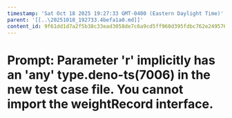 ```yaml
---
timestamp: 'Sat Oct 18 2025 19:27:33 GMT-0400 (Eastern Daylight Time)'
parent: '[[..\20251018_192733.4befa1a0.md]]'
content_id: 9f61dd1d7a2f5b38c33ead3058de7c6a9cd5ff960d395fdbc762e249576205f0
---
```


# Prompt: Parameter 'r' implicitly has an 'any' type.deno-ts(7006) in the new test case file. You cannot import the weightRecord interface.

